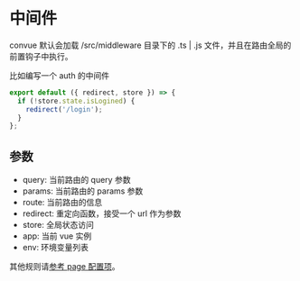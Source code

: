 # 中间件

convue 默认会加载 /src/middleware 目录下的 .ts | .js 文件，并且在路由全局的前置钩子中执行。

比如编写一个 auth 的中间件

```js
export default ({ redirect, store }) => {
  if (!store.state.isLogined) {
    redirect('/login');
  }
};
```

## 参数

- query: 当前路由的 query 参数
- params: 当前路由的 params 参数
- route: 当前路由的信息
- redirect: 重定向函数，接受一个 url 作为参数
- store: 全局状态访问
- app: 当前 vue 实例
- env: 环境变量列表

其他规则请[参考 page 配置项](/convue/config/page)。
